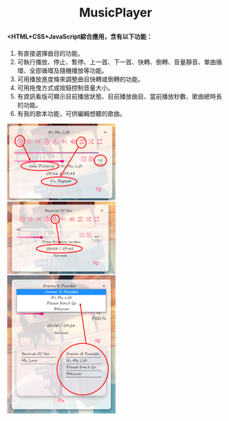 # <p align="center">MusicPlayer</p>  
#### <HTML+CSS+JavaScript綜合應用，含有以下功能：    
1. 有直接選擇曲目的功能。      
2. 可執行播放、停止、暫停、上一首、下一首、快轉、倒轉、音量靜音、單曲循環、全部循環及隨機播放等功能。         
3. 可用播放進度條來調整曲目快轉或倒轉的功能。    
4. 可用拖曳方式或按鈕控制音量大小。    
5. 有資訊看版可顯示目前播放狀態、目前播放曲目、當前播放秒數、歌曲總時長的功能。     
6. 有我的歌本功能，可供編輯想聽的歌曲。    
  
<img src="./material/demo1.png" width="50%" />  
<img src="./material/demo2.png" width="50%" />  
<img src="./material/demo3.png" width="50%" />  
